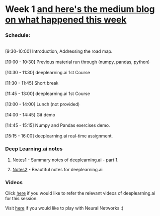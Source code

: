 # Week 1 [and here's the medium blog on what happened this week](https://medium.com/ai-saturdays/ai-saturdays-bangalore-chapter-week-1-reflections-35e3a91582e2)
### Schedule:
<br>[9:30-10:00] Introduction, Addressing the road map.</br>
<br>[10:00 - 10:30] Previous material run through (numpy, pandas, python)</br>
<br>[10:30 - 11:30] deeplearning.ai 1st Course</br>
<br>[11:30 - 11:45] Short break</br>
<br>[11:45 - 13:00] deeplearning.ai 1st Course</br>
<br>[13:00 - 14:00] Lunch (not provided)</br>
<br>[14:00 - 14:45] Git demo</br>
<br>[14:45 - 15:15] Numpy and Pandas exercises demo.</br>
<br>[15:15 - 16:00] deeplearning.ai real-time assignment.</br>

### Deep Learning.ai notes 

1. [Notes1](https://github.com/mbadry1/DeepLearning.ai-Summary/tree/master/1-%20Neural%20Networks%20and%20Deep%20Learning) - Summary notes of deeplearning.ai -  part 1.

2. [Notes2](https://www.slideshare.net/TessFerrandez/notes-from-coursera-deep-learning-courses-by-andrew-ng) - Beautiful notes for deeplearning.ai

### Videos

Click [here](https://www.youtube.com/watch?v=CS4cs9xVecg&list=PLkDaE6sCZn6Ec-XTbcX1uRg2_u4xOEky0) if you would like to refer the relevant videos of deeplearning.ai for this session.

Visit [here](https://playground.tensorflow.org/#activation=tanh&batchSize=10&dataset=circle&regDataset=reg-plane&learningRate=0.03&regularizationRate=0&noise=0&networkShape=4,2&seed=0.52545&showTestData=false&discretize=false&percTrainData=50&x=true&y=true&xTimesY=false&xSquared=false&ySquared=false&cosX=false&sinX=false&cosY=false&sinY=false&collectStats=false&problem=classification&initZero=false&hideText=false) if you would like to play with Neural Networks :)
